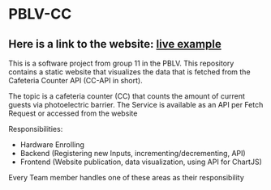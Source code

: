 # PBLV-CC

## Here is a link to the website: [live example](https://marckuhn39.github.io/PBLV-CC/index.html)

This is a software project from group 11 in the PBLV. This repository contains a static website that visualizes the data that is fetched from the Cafeteria Counter API (CC-API in short).

The topic is a cafeteria counter (CC) that counts the amount of current guests via photoelectric barrier. The Service is available as an API per Fetch Request or accessed from the website

Responsibilities:
 - Hardware Enrolling
 - Backend (Registering new Inputs, incrementing/decrementing, API)
 - Frontend (Website publication, data visualization, using API for ChartJS)

Every Team member handles one of these areas as their responsibility

